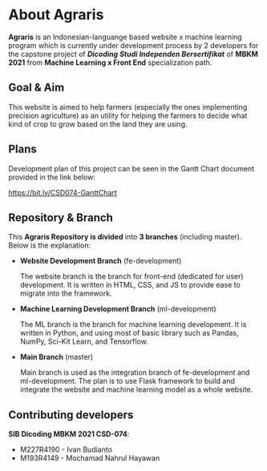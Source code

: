 # About Agraris

**Agraris** is an Indonesian-languange based website x machine learning program which is currently under development process by 2 developers for the capstone project of ***Dicoding Studi Independen Bersertifikat*** of **MBKM 2021** from **Machine Learning x Front End** specialization path.



## Goal & Aim

This website is aimed to help farmers (especially the ones implementing precision agriculture) as an utility for helping the farmers to decide what kind of crop to grow based on the land they are using.



## Plans

Development plan of this project can be seen in the Gantt Chart document provided in the link below:

https://bit.ly/CSD074-GanttChart



## Repository & Branch

This **Agraris Repository is divided** into **3 branches** (including master). Below is the explanation:

- **Website Development Branch** (fe-development)

  The website branch is the branch for front-end (dedicated for user) development. It is written in HTML, CSS, and JS to provide ease to migrate into the framework.

- **Machine Learning Development Branch** (ml-development)

  The ML branch is the branch for machine learning development. It is written in Python, and using most of basic library such as Pandas, NumPy, Sci-Kit Learn, and Tensorflow.

- **Main Branch** (master)

  Main branch is used as the integration branch of fe-development and ml-development. The plan is to use Flask framework to build and integrate the website and machine learning model as a whole website.

  

## Contributing developers

**SIB Dicoding MBKM 2021 CSD-074**:

- M227R4190 - Ivan Budianto
- M193R4149 - Mochamad Nahrul Hayawan